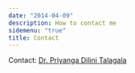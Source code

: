 ```yaml
---
date: "2014-04-09"
description: How to contact me
sidemenu: "true"
title: Contact
---
```


Contact: [Dr. Priyanga Dilini Talagala](https://prital.netlify.app/)


